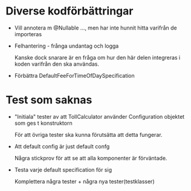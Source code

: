# Diverse kodförbättringar


 * Vill annotera m @Nullable ..., men har inte hunnit hitta varifrån de importeras

 * Felhantering - frånga undantag och logga
 
   Kanske dock snarare är en fråga om hur den här delen integreras i koden
   varifrån den ska användas.

 * Förbättra DefaultFeeForTimeOfDaySpecification 


# Test som saknas

 * "Initiala" tester av att TollCalculator använder Configuration objektet som ges t konstruktorn 
 
   För att övriga tester ska kunna förutsätta att detta fungerar.  

 * Att default config är just default confg

   Några stickprov för att se att alla komponenter är förväntade.

 * Testa varje default specification för sig

   Komplettera några tester + några nya tester(testklasser)

